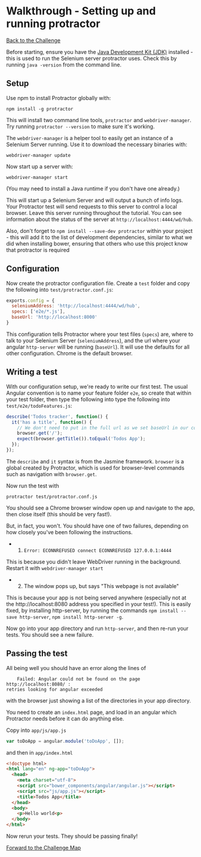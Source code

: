 # Walkthrough - Setting up and running protractor

[Back to the Challenge](../09_protractor.md)

Before starting, ensure you have the [Java Development Kit (JDK)](http://www.oracle.com/technetwork/java/javase/downloads/index.html) installed - this is used to run the Selenium server protractor uses. Check this by running `java -version` from the command line.

## Setup

Use npm to install Protractor globally with:

    npm install -g protractor

This will install two command line tools, `protractor` and `webdriver-manager`. Try running `protractor --version` to make sure it's working.

The `webdriver-manager` is a helper tool to easily get an instance of a Selenium Server running. Use it to download the necessary binaries with:

    webdriver-manager update

Now start up a server with:

    webdriver-manager start

(You may need to install a Java runtime if you don't have one already.)

This will start up a Selenium Server and will output a bunch of info logs. Your Protractor test will send requests to this server to control a local browser. Leave this server running throughout the tutorial. You can see information about the status of the server at `http://localhost:4444/wd/hub`.

Also, don't forget to `npm install --save-dev protractor` within your project - this will add it to the list of development dependencies, similar to what we did when installing bower, ensuring that others who use this project know that protractor is required

## Configuration

Now create the protractor configuration file. Create a `test` folder and copy the following into `test/protractor.conf.js`:

```js
exports.config = {
  seleniumAddress: 'http://localhost:4444/wd/hub',
  specs: ['e2e/*.js'],
  baseUrl: 'http://localhost:8000'
}
```

This configuration tells Protractor where your test files (`specs`) are, where to talk to your Selenium Server (`seleniumAddress`), and the url where your angular `http-server` will be running (`baseUrl`). It will use the defaults for all other configuration. Chrome is the default browser.

## Writing a test

With our configuration setup, we're ready to write our first test. The usual Angular convention is to name your feature folder `e2e`, so create that within your test folder, then type the following into type the following into `test/e2e/todoFeatures.js`:

```javascript
describe('Todos tracker', function() {
  it('has a title', function() {
    // We don't need to put in the full url as we set baseUrl in our config
    browser.get('/');
    expect(browser.getTitle()).toEqual('Todos App');
  });
});
```

The `describe` and `it` syntax is from the Jasmine framework. `browser` is a global created by Protractor, which is used for browser-level commands such as navigation with `browser.get`.

Now run the test with

    protractor test/protractor.conf.js

You should see a Chrome browser window open up and navigate to the app, then close itself (this should be very fast!).

But, in fact, you won't. You should have one of two failures, depending on how closely you've been following the instructions.

* 1) `Error: ECONNREFUSED connect ECONNREFUSED 127.0.0.1:4444`

This is because you didn't leave WebDriver running in the background. Restart it with `webdriver-manager start`

* 2) The window pops up, but says "This webpage is not available"

This is because your app is not being served anywhere (especially not at the http://localhost:8080 address you specified in your test!). This is easily fixed, by installing http-server, by running the commands `npm install --save http-server`, `npm install http-server -g`.

Now go into your app directory and run `http-server`, and then re-run your tests. You should see a new failure.

## Passing the test

All being well you should have an error along the lines of

```
    Failed: Angular could not be found on the page http://localhost:8080/ :
retries looking for angular exceeded

```
with the browser just showing a list of the directories in your app directory.

You need to create an `index.html` page, and load in an angular which
Protractor needs before it can do anything else.

Copy into `app/js/app.js`


```javascript
var toDoApp = angular.module('toDoApp', []);
```

and then in `app/index.html`

```html
<!doctype html>
<html lang="en" ng-app="toDoApp">
  <head>
    <meta charset="utf-8">
    <script src="bower_components/angular/angular.js"></script>
    <script src="js/app.js"></script>
    <title>Todos App</title>
  </head>
  <body>
    <p>Hello world<p>
  </body>
</html>
```

Now rerun your tests. They should be passing finally!

[Forward to the Challenge Map](../00_challenge_map.md)

